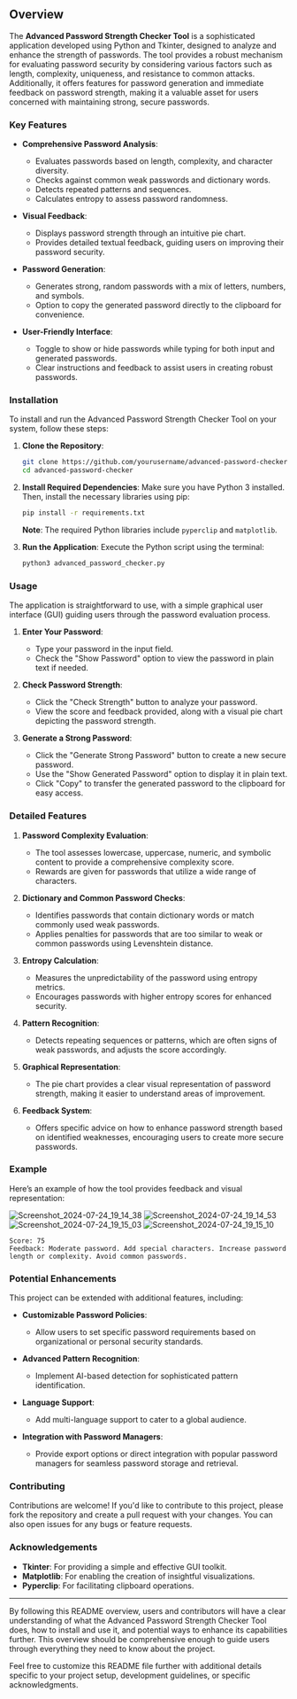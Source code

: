 

## Overview

The **Advanced Password Strength Checker Tool** is a sophisticated application developed using Python and Tkinter, designed to analyze and enhance the strength of passwords. The tool provides a robust mechanism for evaluating password security by considering various factors such as length, complexity, uniqueness, and resistance to common attacks. Additionally, it offers features for password generation and immediate feedback on password strength, making it a valuable asset for users concerned with maintaining strong, secure passwords.

### Key Features

- **Comprehensive Password Analysis**:
  - Evaluates passwords based on length, complexity, and character diversity.
  - Checks against common weak passwords and dictionary words.
  - Detects repeated patterns and sequences.
  - Calculates entropy to assess password randomness.

- **Visual Feedback**:
  - Displays password strength through an intuitive pie chart.
  - Provides detailed textual feedback, guiding users on improving their password security.

- **Password Generation**:
  - Generates strong, random passwords with a mix of letters, numbers, and symbols.
  - Option to copy the generated password directly to the clipboard for convenience.

- **User-Friendly Interface**:
  - Toggle to show or hide passwords while typing for both input and generated passwords.
  - Clear instructions and feedback to assist users in creating robust passwords.

### Installation

To install and run the Advanced Password Strength Checker Tool on your system, follow these steps:

1. **Clone the Repository**:
   ```bash
   git clone https://github.com/yourusername/advanced-password-checker.git
   cd advanced-password-checker
   ```

2. **Install Required Dependencies**:
   Make sure you have Python 3 installed. Then, install the necessary libraries using pip:
   ```bash
   pip install -r requirements.txt
   ```

   **Note**: The required Python libraries include `pyperclip` and `matplotlib`.

3. **Run the Application**:
   Execute the Python script using the terminal:
   ```bash
   python3 advanced_password_checker.py
   ```

### Usage

The application is straightforward to use, with a simple graphical user interface (GUI) guiding users through the password evaluation process.

1. **Enter Your Password**:
   - Type your password in the input field.
   - Check the "Show Password" option to view the password in plain text if needed.

2. **Check Password Strength**:
   - Click the "Check Strength" button to analyze your password.
   - View the score and feedback provided, along with a visual pie chart depicting the password strength.

3. **Generate a Strong Password**:
   - Click the "Generate Strong Password" button to create a new secure password.
   - Use the "Show Generated Password" option to display it in plain text.
   - Click "Copy" to transfer the generated password to the clipboard for easy access.

### Detailed Features

1. **Password Complexity Evaluation**:
   - The tool assesses lowercase, uppercase, numeric, and symbolic content to provide a comprehensive complexity score.
   - Rewards are given for passwords that utilize a wide range of characters.

2. **Dictionary and Common Password Checks**:
   - Identifies passwords that contain dictionary words or match commonly used weak passwords.
   - Applies penalties for passwords that are too similar to weak or common passwords using Levenshtein distance.

3. **Entropy Calculation**:
   - Measures the unpredictability of the password using entropy metrics.
   - Encourages passwords with higher entropy scores for enhanced security.

4. **Pattern Recognition**:
   - Detects repeating sequences or patterns, which are often signs of weak passwords, and adjusts the score accordingly.

5. **Graphical Representation**:
   - The pie chart provides a clear visual representation of password strength, making it easier to understand areas of improvement.

6. **Feedback System**:
   - Offers specific advice on how to enhance password strength based on identified weaknesses, encouraging users to create more secure passwords.

### Example

Here’s an example of how the tool provides feedback and visual representation:

![Screenshot_2024-07-24_19_14_38](https://github.com/user-attachments/assets/652c6075-cfd1-4489-9964-1681287aff3d)
![Screenshot_2024-07-24_19_14_53](https://github.com/user-attachments/assets/662fb60f-0ac1-4110-89e1-5b23163b7c6a)
![Screenshot_2024-07-24_19_15_03](https://github.com/user-attachments/assets/eb797975-9c61-4aca-bc28-97dcab7e1e30)
![Screenshot_2024-07-24_19_15_10](https://github.com/user-attachments/assets/c99f6069-bdb8-4831-af5d-10d4cd1ff0ec)





```plaintext
Score: 75
Feedback: Moderate password. Add special characters. Increase password length or complexity. Avoid common passwords.
```

### Potential Enhancements

This project can be extended with additional features, including:

- **Customizable Password Policies**:
  - Allow users to set specific password requirements based on organizational or personal security standards.
  
- **Advanced Pattern Recognition**:
  - Implement AI-based detection for sophisticated pattern identification.

- **Language Support**:
  - Add multi-language support to cater to a global audience.

- **Integration with Password Managers**:
  - Provide export options or direct integration with popular password managers for seamless password storage and retrieval.

### Contributing

Contributions are welcome! If you'd like to contribute to this project, please fork the repository and create a pull request with your changes. You can also open issues for any bugs or feature requests.


### Acknowledgements

- **Tkinter**: For providing a simple and effective GUI toolkit.
- **Matplotlib**: For enabling the creation of insightful visualizations.
- **Pyperclip**: For facilitating clipboard operations.

---

By following this README overview, users and contributors will have a clear understanding of what the Advanced Password Strength Checker Tool does, how to install and use it, and potential ways to enhance its capabilities further. This overview should be comprehensive enough to guide users through everything they need to know about the project.

Feel free to customize this README file further with additional details specific to your project setup, development guidelines, or specific acknowledgments.
